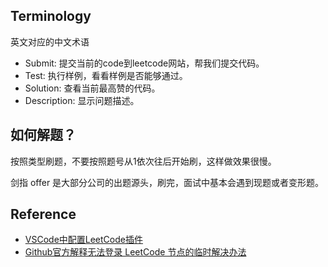 <!--
 * @Author: JohnJeep
 * @Date: 2021-03-20 00:06:33
 * @LastEditTime: 2021-04-04 23:30:43
 * @LastEditors: Please set LastEditors
 * @Description: LeetCode常见术语
-->
## Terminology

英文对应的中文术语
- Submit: 提交当前的code到leetcode网站，帮我们提交代码。
- Test: 执行样例，看看样例是否能够通过。
- Solution: 查看当前最高赞的代码。
- Description: 显示问题描述。


## 如何解题？
按照类型刷题，不要按照题号从1依次往后开始刷，这样做效果很慢。

剑指 offer 是大部分公司的出题源头，刷完，面试中基本会遇到现题或者变形题。

## Reference
- [VSCode中配置LeetCode插件](https://codertw.com/%E7%A8%8B%E5%BC%8F%E8%AA%9E%E8%A8%80/716624/)
- [Github官方解释无法登录 LeetCode 节点的临时解决办法](https://github.com/LeetCode-OpenSource/vscode-leetcode/blob/master/docs/README_zh-CN.md)